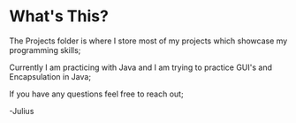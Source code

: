 # What's This?

The Projects folder is where I store most of my projects which showcase my programming skills;

Currently I am practicing with Java and I am trying to practice GUI's and Encapsulation in Java;

If you have any questions feel free to reach out;

-Julius

